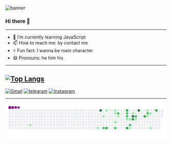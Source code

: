 ![banner](https://iili.io/bVEujt.png)
### Hi there 👋


<!-- **moe-ka/moe-ka** is a ✨ _special_ ✨ repository because its `README.md` (this file) appears on your GitHub profile. -->


<!-- - 🔭 I’m currently working on ... -->
<!-- - 👯 I’m looking to collaborate on ... -->
<!-- - 💬 Ask me about ... -->
<!-- - 🤔 I’m looking for help with ... -->

---
- 🌱 I’m currently learning JavaScript
- 📫 How to reach me: by contact me
- ⚡ Fun fact: I wanna be main character
- 😄 Pronouns: he him his
---

[![Top Langs](https://github-readme-stats.vercel.app/api/top-langs/?username=moe-ka&layout=compact&hide=maxscript&theme=transparent)]()
---

[![Gmail](https://img.shields.io/badge/Gmail-D14836?style=for-the-badge&logo=gmail&logoColor=white)]() [![telegram](https://img.shields.io/badge/Telegram-2CA5E0?style=for-the-badge&logo=telegram&logoColor=white)]()
[![Instagram](https://img.shields.io/badge/Instagram-E4405F?style=for-the-badge&logo=instagram&logoColor=white)]()

---
![snake gif](https://github.com/moe-ka/moe-ka/blob/output/github-contribution-grid-snake.gif)
